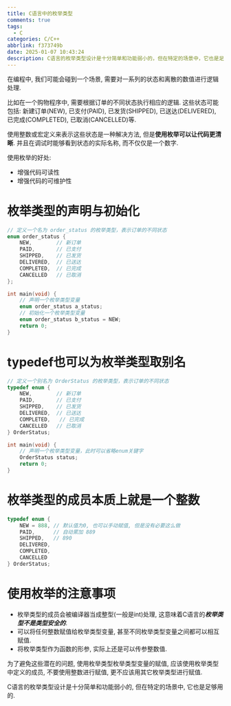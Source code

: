 ```yaml
---
title: C语言中的枚举类型
comments: true
tags:
  - C
categories: C/C++
abbrlink: f373749b
date: 2025-01-07 10:43:24
description: C语言的枚举类型设计是十分简单和功能弱小的，但在特定的场景中，它也是足够用的。
---
```


在编程中, 我们可能会碰到一个场景, 需要对一系列的状态和离散的数值进行逻辑处理. 

比如在一个购物程序中, 需要根据订单的不同状态执行相应的逻辑. 这些状态可能包括: 新建订单(NEW), 已支付(PAID), 已发货(SHIPPED), 已送达(DELIVERED), 已完成(COMPLETED), 已取消(CANCELLED)等. 

使用整数或宏定义来表示这些状态是一种解决方法, 但是**使用枚举可以让代码更清晰**. 并且在调试时能够看到状态的实际名称, 而不仅仅是一个数字. 

使用枚举的好处: 
- 增强代码可读性
- 增强代码的可维护性

<!--more1-->

# 枚举类型的声明与初始化


```c
// 定义一个名为 order_status 的枚举类型，表示订单的不同状态
enum order_status {
    NEW,        // 新订单
    PAID,       // 已支付
    SHIPPED,    // 已发货
    DELIVERED,  // 已送达
    COMPLETED,  // 已完成
    CANCELLED   // 已取消  
};

int main(void) {
    // 声明一个枚举类型变量
    enum order_status a_status;
    // 初始化一个枚举类型变量
    enum order_status b_status = NEW;
    return 0;
}
```

# typedef也可以为枚举类型取别名

```c
// 定义一个别名为 OrderStatus 的枚举类型，表示订单的不同状态
typedef enum {
    NEW,        // 新订单
    PAID,       // 已支付
    SHIPPED,    // 已发货
    DELIVERED,  // 已送达
    COMPLETED,   // 已完成
    CANCELLED   // 已取消  
} OrderStatus;

int main(void) {
    // 声明一个枚举类型变量，此时可以省略enum关键字
    OrderStatus status;
    return 0;
}
```

# 枚举类型的成员本质上就是一个整数

```c
typedef enum {
    NEW = 888, // 默认值为0, 也可以手动赋值, 但是没有必要这么做
    PAID,      // 自动累加 889    
    SHIPPED,   // 890
    DELIVERED,  
    COMPLETED,  
    CANCELLED   
} OrderStatus;
```

# 使用枚举的注意事项

- 枚举类型的成员会被编译器当成整型(一般是int)处理, 这意味着C语言的***枚举类型不是类型安全的***.
- 可以将任何整数赋值给枚举类型变量, 甚至不同枚举类型变量之间都可以相互赋值.
- 将枚举类型作为函数的形参, 实际上还是可以传参整数值.

为了避免这些潜在的问题, 使用枚举类型枚举类型变量的赋值, 应该使用枚举类型中定义的成员, 不要使用整数进行赋值, 更不应该用其它枚举类型进行赋值.

C语言的枚举类型设计是十分简单和功能弱小的, 但在特定的场景中, 它也是足够用的.